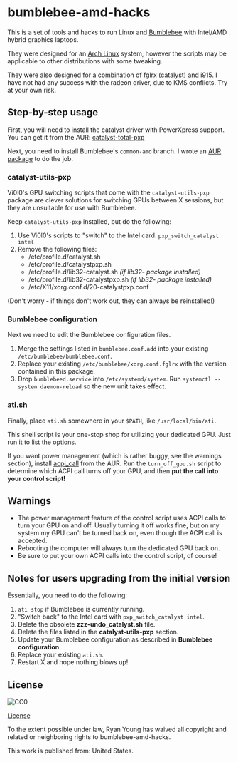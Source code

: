# bumblebee-amd-hacks

This is a set of tools and hacks to run Linux and
[Bumblebee](https://github.com/Bumblebee-Project/) with Intel/AMD hybrid graphics
laptops.

They were designed for an [Arch Linux](https://www.archlinux.org) system, however
the scripts may be applicable to other distributions with some tweaking.

They were also designed for a combination of fglrx (catalyst) and i915. I have
not had any success with the radeon driver, due to KMS conflicts. Try at your
own risk.

## Step-by-step usage

First, you will need to install the catalyst driver with PowerXpress support.
You can get it from the AUR:
[catalyst-total-pxp](https://aur.archlinux.org/packages/catalyst-total-pxp/)

Next, you need to install Bumblebee's `common-amd` branch. I wrote an
[AUR package](https://aur.archlinux.org/packages/bumblebee-amd-git/) to do the
job.

### catalyst-utils-pxp

Vi0l0's GPU switching scripts that come with the `catalyst-utils-pxp` package
are clever solutions for switching GPUs between X sessions, but they are
unsuitable for use with Bumblebee.

Keep `catalyst-utils-pxp` installed, but do the following:

1. Use Vi0l0's scripts to "switch" to the Intel card.
   `pxp_switch_catalyst intel`
2. Remove the following files:
   - /etc/profile.d/catalyst.sh
   - /etc/profile.d/catalystpxp.sh
   - /etc/profile.d/lib32-catalyst.sh _(if lib32- package installed)_
   - /etc/profile.d/lib32-catalystpxp.sh _(if lib32- package installed)_
   - /etc/X11/xorg.conf.d/20-catalystpxp.conf

(Don't worry - if things don't work out, they can always be reinstalled!)

### Bumblebee configuration

Next we need to edit the Bumblebee configuration files.

1. Merge the settings listed in `bumblebee.conf.add` into your existing
   `/etc/bumblebee/bumblebee.conf`.
2. Replace your existing `/etc/bumblebee/xorg.conf.fglrx` with the version
   contained in this package.
3. Drop `bumblebeed.service` into `/etc/systemd/system`. Run
   `systemctl --system daemon-reload` so the new unit takes effect.

### ati.sh

Finally, place `ati.sh` somewhere in your `$PATH`, like `/usr/local/bin/ati`.

This shell script is your one-stop shop for utilizing your dedicated GPU.
Just run it to list the options.

If you want power management (which is rather buggy, see the warnings section),
install [acpi_call](https://aur.archlinux.org/packages/dkms-acpi_call-git/)
from the AUR. Run the `turn_off_gpu.sh` script to determine which ACPI call
turns off your GPU, and then **put the call into your control script!**

## Warnings

* The power management feature of the control script uses ACPI calls to turn
  your GPU on and off. Usually turning it off works fine, but on my system
  my GPU can't be turned back on, even though the ACPI call is accepted.
* Rebooting the computer will always turn the dedicated GPU back on.
* Be sure to put your own ACPI calls into the control script, of course!

## Notes for users upgrading from the initial version

Essentially, you need to do the following:

1. `ati stop` if Bumblebee is currently running.
2. "Switch back" to the Intel card with `pxp_switch_catalyst intel`.
3. Delete the obsolete **zzz-undo_catalyst.sh** file.
4. Delete the files listed in the **catalyst-utils-pxp** section.
5. Update your Bumblebee configuration as described in **Bumblebee configuration**.
6. Replace your existing `ati.sh`.
7. Restart X and hope nothing blows up!

## License


![CC0](http://i.creativecommons.org/p/zero/1.0/88x31.png "CC0")

[License](http://creativecommons.org/publicdomain/zero/1.0/)

To the extent possible under law, Ryan Young has waived all copyright and
related or neighboring rights to bumblebee-amd-hacks.

This work is published from: United States.
